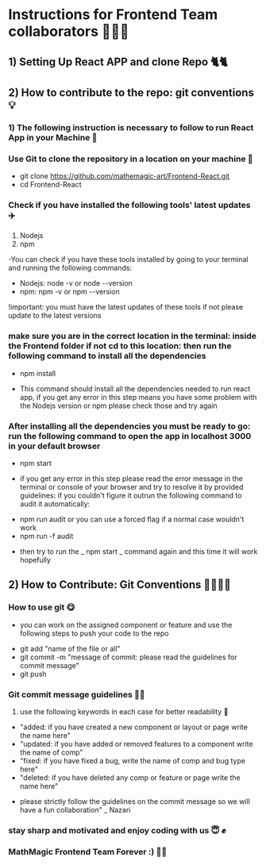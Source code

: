 # Instructions for Frontend Team collaborators 🥷🥷🥷

## 1) Setting Up React APP and clone Repo 🐈🐈

## 2) How to contribute to the repo: git conventions 💡

### 1) The following instruction is necessary to follow to run React App in your Machine 🍎

### Use Git to clone the repository in a location on your machine 🍎

- git clone https://github.com/mathemagic-art/Frontend-React.git
- cd Frontend-React

### Check if you have installed the following tools' latest updates ✈️

1. Nodejs
2. npm

-You can check if you have these tools installed by going to your terminal and running the following commands:

- Nodejs: node -v or node --version
- npm: npm -v or npm --version

!important: you must have the latest updates of these tools if not please update to the latest versions

### make sure you are in the correct location in the terminal: inside the Frontend folder if not cd to this location: then run the following command to install all the dependencies

- npm install

* This command should install all the dependencies needed to run react app, if you get any error in this step means you have some problem with the Nodejs version or npm please check those and try again

### After installing all the dependencies you must be ready to go: run the following command to open the app in localhost 3000 in your default browser

- npm start

* if you get any error in this step please read the error message in the terminal or console of your browser and try to resolve it by provided guidelines: if you couldn't figure it outrun the following command to audit it automatically:

- npm run audit
  or you can use a forced flag if a normal case wouldn't work
- npm run -f audit

* then try to run the _ npm start _ command again and this time it will work hopefully

## 2) How to Contribute: Git Conventions 🕵️‍♀️🕵️‍♀️

### How to use git 😋

- you can work on the assigned component or feature and use the following steps to push your code to the repo

* git add "name of the file or all" 
* git commit -m "message of commit: please read the guidelines for commit message"
* git push

### Git commit message guidelines 🔔🔔

1. use the following keywords in each case for better readability 🐒

- "added: if you have created a new component or layout or page write the name here"
- "updated: if you have added or removed features to a component write the name of comp"
- "fixed: if you have fixed a bug, write the name of comp and bug type here"
- "deleted: if you have deleted any comp or feature or page write the name here"

* please strictly follow the guidelines on the commit message so we will have a fun collaboration" \_ Nazari

### stay sharp and motivated and enjoy coding with us 😇 ✊‍

### MathMagic Frontend Team Forever :) 🤘‍🤘‍
